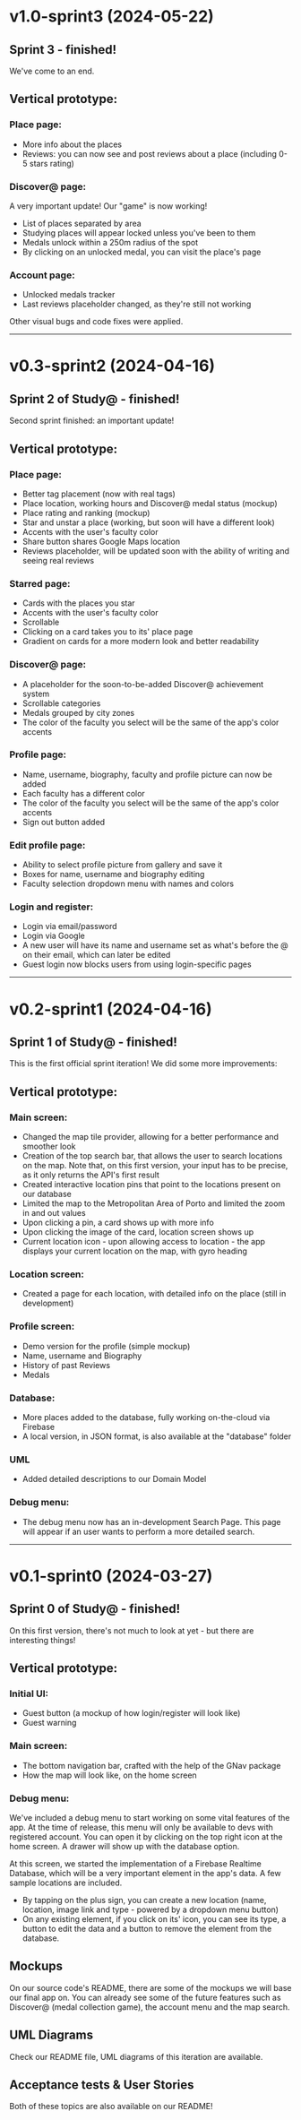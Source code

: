 # v1.0-sprint3 (2024-05-22)
## Sprint 3 - finished!
We've come to an end.

## Vertical prototype:
### Place page:
- More info about the places
- Reviews: you can now see and post reviews about a place (including 0-5 stars rating)

### Discover@ page:
A very important update! Our "game" is now working!
- List of places separated by area
- Studying places will appear locked unless you've been to them
- Medals unlock within a 250m radius of the spot
- By clicking on an unlocked medal, you can visit the place's page

### Account page:
- Unlocked medals tracker
- Last reviews placeholder changed, as they're still not working

Other visual bugs and code fixes were applied.



---

# v0.3-sprint2 (2024-04-16)
## Sprint 2 of Study@ - finished!
Second sprint finished: an important update!

## Vertical prototype:
### Place page:
- Better tag placement (now with real tags)
- Place location, working hours and Discover@ medal status (mockup)
- Place rating and ranking (mockup)
- Star and unstar a place (working, but soon will have a different look)
- Accents with the user's faculty color
- Share button shares Google Maps location
- Reviews placeholder, will be updated soon with the ability of writing and seeing real reviews

### Starred page:
- Cards with the places you star
- Accents with the user's faculty color
- Scrollable
- Clicking on a card takes you to its' place page
- Gradient on cards for a more modern look and better readability

### Discover@ page:
- A placeholder for the soon-to-be-added Discover@ achievement system
- Scrollable categories
- Medals grouped by city zones
- The color of the faculty you select will be the same of the app's color accents

### Profile page:
- Name, username, biography, faculty and profile picture can now be added
- Each faculty has a different color
- The color of the faculty you select will be the same of the app's color accents
- Sign out button added

### Edit profile page:
- Ability to select profile picture from gallery and save it
- Boxes for name, username and biography editing
- Faculty selection dropdown menu with names and colors

### Login and register:
- Login via email/password
- Login via Google
- A new user will have its name and username set as what's before the @ on their email, which can later be edited
- Guest login now blocks users from using login-specific pages



---

# v0.2-sprint1 (2024-04-16)
## Sprint 1 of Study@ - finished!
This is the first official sprint iteration! We did some more improvements:

## Vertical prototype:
### Main screen:
- Changed the map tile provider, allowing for a better performance and smoother look
- Creation of the top search bar, that allows the user to search locations on the map. Note that, on this first version, your input has to be precise, as it only returns the API's first result
- Created interactive location pins that point to the locations present on our database
- Limited the map to the Metropolitan Area of Porto and limited the zoom in and out values
- Upon clicking a pin, a card shows up with more info
- Upon clicking the image of the card, location screen shows up
- Current location icon - upon allowing access to location - the app displays your current location on the map, with gyro heading

### Location screen:
- Created a page for each location, with detailed info on the place (still in development)

### Profile screen:
- Demo version for the profile (simple mockup)
- Name, username and Biography
- History of past Reviews
- Medals

### Database:
- More places added to the database, fully working on-the-cloud via Firebase
- A local version, in JSON format, is also available at the "database" folder

### UML
- Added detailed descriptions to our Domain Model

### Debug menu:
- The debug menu now has an in-development Search Page. This page will appear if an user wants to perform a more detailed search.

---
# v0.1-sprint0 (2024-03-27)

## Sprint 0 of Study@ - finished!
On this first version, there's not much to look at yet - but there are interesting things!


## Vertical prototype:
### Initial UI:
- Guest button (a mockup of how login/register will look like)
- Guest warning

### Main screen:
- The bottom navigation bar, crafted with the help of the GNav package
- How the map will look like, on the home screen

### Debug menu:

We've included a debug menu to start working on some vital features of the app. At the time of release, this menu will only be available to devs with registered account. You can open it by clicking on the top right icon at the home screen. A drawer will show up with the database option.

At this screen, we started the implementation of a Firebase Realtime Database, which will be a very important element in the app's data. A few sample locations are included.

- By tapping on the plus sign, you can create a new location (name, location, image link and type - powered by a dropdown menu button)
- On any existing element, if you click on its' icon, you can see its type, a button to edit the data and a button to remove the element from the database.


## Mockups

On our source code's README, there are some of the mockups we will base our final app on. You can already see some of the future features such as Discover@ (medal collection game), the account menu and the map search.

## UML Diagrams

Check our README file, UML diagrams of this iteration are available.

## Acceptance tests & User Stories

Both of these topics are also available on our README!